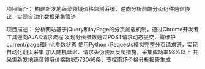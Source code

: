 项目简介：
构建新发地蔬菜领域价格监测系统，逆向分析前端分页组件通信协议，实现自动化数据采集管道

项目描述：
分析网站基于jQuery和layPage的分页加载机制，通过Chrome开发者工具逆向AJAX请求流程
发现分页参数通过POST请求动态提交，需维护current/page和limit参数状态
使用Python+Requests模拟完整分页请求链，实现自动化翻页采集
加入随机延迟、请求头伪装反反爬措施，采集成功率98%以上
共采集新发地蔬菜领域价格数据573046条，支撑市场价格分析报告生成
